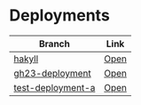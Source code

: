 # Deployments

| Branch | Link |
| --- | --- |
| [hakyll](https://github.com/visortelle/haskellfoundation.github.io/tree/) | [Open](https://visortelle.github.io/haskellfoundation.github.io/) |
| [gh23-deployment](https://github.com/visortelle/haskellfoundation.github.io/tree/gh23-deployment) | [Open](https://visortelle.github.io/haskellfoundation.github.io/branches/gh23-deployment) |
| [test-deployment-a](https://github.com/visortelle/haskellfoundation.github.io/tree/test-deployment-a) | [Open](https://visortelle.github.io/haskellfoundation.github.io/branches/test-deployment-a) |

